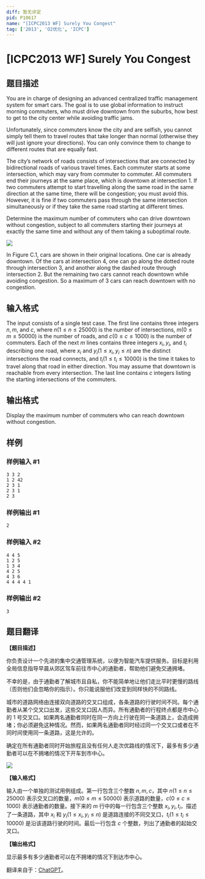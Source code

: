 ```yaml
---
diff: 暂无评定
pid: P10617
name: "[ICPC2013 WF] Surely You Congest"
tag: ['2013', 'O2优化', 'ICPC']
---
```

# [ICPC2013 WF] Surely You Congest
## 题目描述

You are in charge of designing an advanced centralized traffic management system for smart cars. The goal is to use global information to instruct morning commuters, who must drive downtown from the suburbs, how best to get to the city center while avoiding traffic jams.

Unfortunately, since commuters know the city and are selfish, you cannot simply tell them to travel routes that take longer than normal (otherwise they will just ignore your directions). You can only convince them to change to different routes that are equally fast.

The city’s network of roads consists of intersections that are connected by bidirectional roads of various travel times. Each commuter starts at some intersection, which may vary from commuter to commuter. All commuters end their journeys at the same place, which is downtown at intersection 1. If two commuters attempt to start travelling along the same road in the same direction at the same time, there will be congestion; you must avoid this. However, it is fine if two commuters pass through the same intersection simultaneously or if they take the same road starting at different times.

Determine the maximum number of commuters who can drive downtown without congestion, subject to all commuters starting their journeys at exactly the same time and without any of them taking a suboptimal route.

![](https://cdn.luogu.com.cn/upload/image_hosting/74bo2ud4.png)

In Figure C.1, cars are shown in their original locations. One car is already downtown. Of the cars at intersection 4, one can go along the dotted route through intersection 3, and another along the dashed route through intersection 2. But the remaining two cars cannot reach downtown while avoiding congestion. So a maximum of 3 cars can reach downtown with no congestion.
## 输入格式

The input consists of a single test case. The first line contains three integers $n, m,$ and $c$, where $n (1 \leq n \leq 25 000)$ is the number of intersections, $m (0 \leq m \leq 50 000)$ is the number of roads, and $c (0 \leq c \leq 1 000)$ is the number of commuters. Each of the next $m$ lines contains three integers $x_i, y_i$, and $t_i$ describing one road, where $x_i$ and $y_i (1 \leq x_i, y_i \leq n)$ are the distinct intersections the road connects, and $t_i (1 \leq t_i \leq 10 000)$ is the time it takes to travel along that road in either direction. You may assume that downtown is reachable from every intersection. The last line contains $c$ integers listing the starting intersections of the commuters.
## 输出格式

Display the maximum number of commuters who can reach downtown without congestion.
## 样例

### 样例输入 #1
```
3 3 2
1 2 42
2 3 1
2 3 1
2 3
```
### 样例输出 #1
```
2
```
### 样例输入 #2
```
4 4 5
1 2 5
1 3 4
4 2 5
4 3 6
4 4 4 4 1
```
### 样例输出 #2
```
3
```
## 题目翻译

**【题目描述】**

你负责设计一个先进的集中交通管理系统，以便为智能汽车提供服务。目标是利用全局信息指导早晨从郊区驾车前往市中心的通勤者，帮助他们避免交通拥堵。

不幸的是，由于通勤者了解城市且自私，你不能简单地让他们走比平时更慢的路线（否则他们会忽略你的指示）。你只能说服他们改变到同样快的不同路线。

城市的道路网络由连接双向道路的交叉口组成，各条道路的行驶时间不同。每个通勤者从某个交叉口出发，这些交叉口因人而异。所有通勤者的行程终点都是市中心的 1 号交叉口。如果两名通勤者同时在同一方向上行驶在同一条道路上，会造成拥堵；你必须避免这种情况。然而，如果两名通勤者同时经过同一个交叉口或者在不同时间使用同一条道路，这是允许的。

确定在所有通勤者同时开始旅程且没有任何人走次优路线的情况下，最多有多少通勤者可以在不拥堵的情况下开车到市中心。

![](https://cdn.luogu.com.cn/upload/image_hosting/74bo2ud4.png)

**【输入格式】**

输入由一个单独的测试用例组成。第一行包含三个整数 $n, m, c$，其中 $n (1 \leq n \leq 25 000)$ 表示交叉口的数量，$m (0 \leq m \leq 50 000)$ 表示道路的数量，$c (0 \leq c \leq 1 000)$ 表示通勤者的数量。接下来的 $m$ 行中的每一行包含三个整数 $x_i, y_i, t_i$，描述了一条道路，其中 $x_i$ 和 $y_i (1 \leq x_i, y_i \leq n)$ 是道路连接的不同交叉口，$t_i (1 \leq t_i \leq 10 000)$ 是沿该道路行驶的时间。最后一行包含 $c$ 个整数，列出了通勤者的起始交叉口。

**【输出格式】**

显示最多有多少通勤者可以在不拥堵的情况下到达市中心。

翻译来自于：[ChatGPT](https://chatgpt.com/)。
